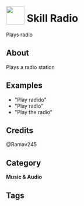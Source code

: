 # <img src="https://raw.githack.com/FortAwesome/Font-Awesome/master/svgs/solid/robot.svg" card_color="#22A7F0" width="50" height="50" style="vertical-align:bottom"/> Skill Radio
Plays radio

## About
Plays a radio station

## Examples
* "Play radido"
* "Play radio"
* "Play the radio"

## Credits
@Ramav245

## Category
**Music & Audio**

## Tags

